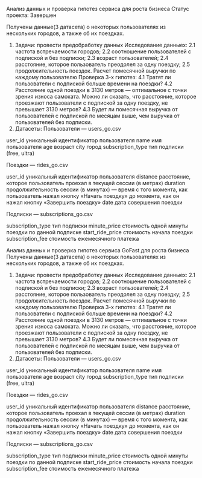 Анализ данных и проверка гипотез сервиса для роста бизнеса
Статус проекта: Завершен

Получены данные(3 датасета) о некоторых пользователях из нескольких городов, а также об их поездках.

1. Задачи:
провести предобработку данных
Исследование данныех: 2.1 частота встречаемости городов; 2.2 соотношение пользователей с подпиской и без подписки; 2.3 возраст пользователей; 2.4 расстояние, которое пользователь преодолел за одну поездку; 2.5 продолжительность поездок.
Расчет помесячной выручки по каждому пользователю
Проверка 3-х гипотез: 4.1 Тратят ли пользователи с подпиской больше времени на поездки? 4.2 Расстояние одной поездки в 3130 метров — оптимальное с точки зрения износа самоката. Можно ли сказать, что расстояние, которое проезжают пользователи с подпиской за одну поездку, не превышает 3130 метров? 4.3 Будет ли помесячная выручка от пользователей с подпиской по месяцам выше, чем выручка от пользователей без подписки.
2. Датасеты:
Пользователи — users_go.csv

user_id уникальный идентификатор пользователя name имя пользователя age возраст city город subscription_type тип подписки (free, ultra)

Поездки — rides_go.csv

user_id уникальный идентификатор пользователя distance расстояние, которое пользователь проехал в текущей сессии (в метрах) duration продолжительность сессии (в минутах) — время с того момента, как пользователь нажал кнопку «Начать поездку» до момента, как он нажал кнопку «Завершить поездку» date дата совершения поездки

Подписки — subscriptions_go.csv

subscription_type тип подписки minute_price стоимость одной минуты поездки по данной подписке start_ride_price стоимость начала поездки subscription_fee стоимость ежемесячного платежа


Анализ данных и проверка гипотез сервиса GoFast для роста бизнеса
Получены данные(3 датасета) о некоторых пользователях из нескольких городов, а также об их поездках.

1. Задачи:
провести предобработку данных
Исследование данныех: 2.1 частота встречаемости городов; 2.2 соотношение пользователей с подпиской и без подписки; 2.3 возраст пользователей; 2.4 расстояние, которое пользователь преодолел за одну поездку; 2.5 продолжительность поездок.
Расчет помесячной выручки по каждому пользователю
Проверка 3-х гипотез: 4.1 Тратят ли пользователи с подпиской больше времени на поездки? 4.2 Расстояние одной поездки в 3130 метров — оптимальное с точки зрения износа самоката. Можно ли сказать, что расстояние, которое проезжают пользователи с подпиской за одну поездку, не превышает 3130 метров? 4.3 Будет ли помесячная выручка от пользователей с подпиской по месяцам выше, чем выручка от пользователей без подписки.
2. Датасеты:
Пользователи — users_go.csv

user_id уникальный идентификатор пользователя name имя пользователя age возраст city город subscription_type тип подписки (free, ultra)

Поездки — rides_go.csv

user_id уникальный идентификатор пользователя distance расстояние, которое пользователь проехал в текущей сессии (в метрах) duration продолжительность сессии (в минутах) — время с того момента, как пользователь нажал кнопку «Начать поездку» до момента, как он нажал кнопку «Завершить поездку» date дата совершения поездки

Подписки — subscriptions_go.csv

subscription_type тип подписки minute_price стоимость одной минуты поездки по данной подписке start_ride_price стоимость начала поездки subscription_fee стоимость ежемесячного платежа